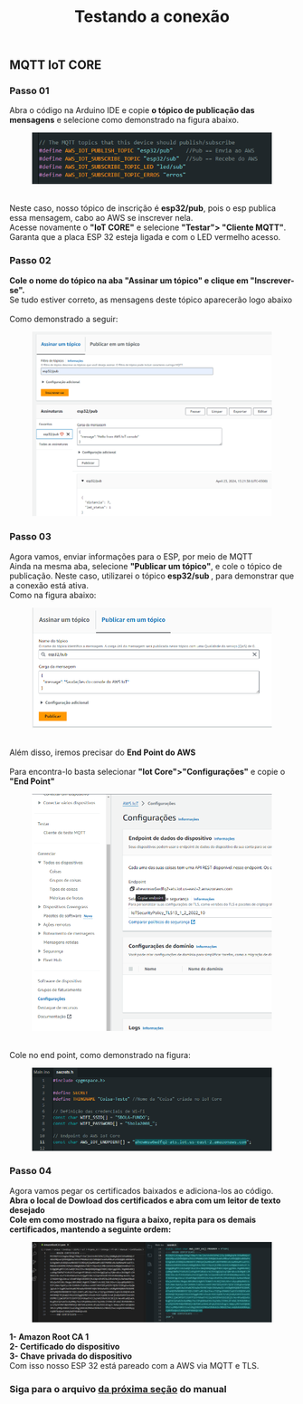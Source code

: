 
<!DOCTYPE html>
<html lang="pt-BR">
<head>
<meta charset="UTF-8">
</head>
<body>
<header>
  <h1>Testando a conexão</h1>
</header>
<main>
  <section>
    <h2>MQTT IoT CORE</h2>
    <article>
      <h3>Passo 01</h3>
      <p>
       Abra o código na Arduino IDE e copie <strong>o tópico de publicação das mensagens</strong> e selecione como demonstrado na figura abaixo.<br>
        <figure>
          <img src="https://github.com/Thiago5B/Projeto_IoT-SE/blob/main/img/mqtt_1.png">
        </figure>
        <br>Neste caso, nosso tópico de inscrição é <strong>esp32/pub</strong>, pois o esp publica essa mensagem, cabo ao AWS se inscrever nela.
        <br>Acesse novamente o <strong>"IoT CORE"</strong> e selecione <strong> "Testar"> "Cliente MQTT"</strong>.<br>
        Garanta que a placa ESP 32 esteja ligada e com o LED vermelho acesso.<br>
      </p>
    </article>
    <article>
      <h3>Passo 02</h3>
      <p>
       <strong>Cole o nome do tópico na aba "Assinar um tópico" e clique em "Inscrever-se".</strong> <br>
        Se tudo estiver correto, as mensagens deste tópico aparecerão logo abaixo<br>
        <br>Como demonstrado a seguir:<br>
        <figure>
        <img src="https://github.com/Thiago5B/Projeto_IoT-SE/blob/main/img/mqtt_2.png">
        </figure>        
      </p>
      <h3>Passo 03</h3>
      <p>
        Agora vamos, enviar informações para o ESP, por meio de MQTT<br> 
        Ainda na mesma aba, selecione <strong>"Publicar um tópico"</strong>, e cole o tópico de publicação. Neste caso, utilizarei o tópico <strong> esp32/sub </strong>, para demonstrar que a conexão está ativa. <br>
        Como na figura abaixo:
        <figure>
        <img src="https://github.com/Thiago5B/Projeto_IoT-SE/blob/main/img/mqtt_3.png">
        </figure>
        <br>Além disso, iremos precisar do <strong> End Point do AWS</strong> <br>
        <br> Para encontra-lo basta selecionar <strong>"Iot Core">"Configurações"</strong> e copie o <strong> "End Point" </strong><br>
        <figure>
        <img src="https://github.com/Thiago5B/Projeto_IoT-SE/blob/main/img/esp_3.png">
        </figure>
        <br>Cole no end point, como demonstrado na figura:<br>
         <figure>
        <img src="https://github.com/Thiago5B/Projeto_IoT-SE/blob/main/img/esp_4.png">
        </figure>
      </p>
      <h3>Passo 04</h3>
      <p>
        Agora vamos pegar os certificados baixados e adiciona-los ao código.
        <br><strong> Abra o local de Dowload dos certificados e abra com um leitor de texto desejado</strong><br>
        <strong> Cole em como mostrado na figura a baixo, repita para os demais certificados, mantendo a seguinte ordem: </strong> <br>
        <figure>
        <img src="https://github.com/Thiago5B/Projeto_IoT-SE/blob/main/img/esp_5.png">
        </figure>
        <strong>1- Amazon Root CA 1</strong><br>
        <strong>2- Certificado do dispositivo</strong><br>
        <strong>3- Chave privada do dispositivo</strong><br>
     Com isso nosso ESP 32 está pareado com a AWS via MQTT e TLS.        
      </p>
    </article>
    <h3>Siga para o arquivo <a href=""><strong> da próxima seção</a></strong> do manual</h3>
  </section>
</main>
</body>
</html>
